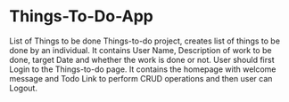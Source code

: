 # Things-To-Do-App
List of Things to be done
Things-to-do project, creates list of things to be done by an individual. It contains User Name, Description of work to be done, target Date and whether the work is done or not. User should first Login to the Things-to-do page. It contains the homepage with welcome message and Todo Link to perform CRUD operations and then user can Logout. 
